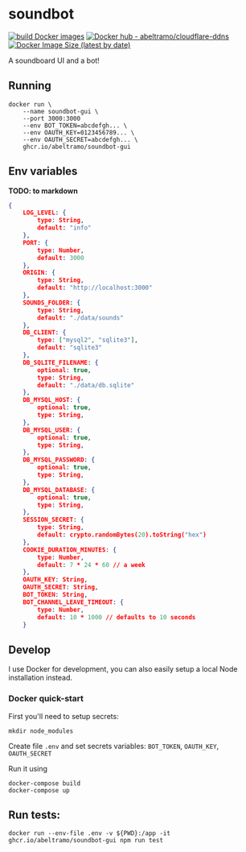 # soundbot
[![build Docker images](https://github.com/ABeltramo/soundbot-gui/actions/workflows/docker-hub-build.yml/badge.svg)](https://github.com/ABeltramo/soundbot-gui/actions/workflows/docker-hub-build.yml) [![Docker hub - abeltramo/cloudflare-ddns](https://img.shields.io/badge/docker-abeltramo%2Fsoundbot--gui-success)](https://hub.docker.com/repository/docker/abeltramo/soundbot-gui) [![Docker Image Size (latest by date)](https://img.shields.io/docker/image-size/abeltramo/soundbot-gui)](https://hub.docker.com/repository/docker/abeltramo/soundbot-gui/tags?page=1&ordering=last_updated)


A soundboard UI and a bot!

## Running

```
docker run \
    --name soundbot-gui \
    --port 3000:3000
    --env BOT_TOKEN=abcdefgh... \
    --env OAUTH_KEY=0123456789... \
    --env OAUTH_SECRET=abcdefgh... \
    ghcr.io/abeltramo/soundbot-gui
```

## Env variables

**TODO: to markdown**

```json
{
    LOG_LEVEL: {
        type: String,
        default: "info"
    },
    PORT: {
        type: Number,
        default: 3000
    },
    ORIGIN: {
        type: String,
        default: "http://localhost:3000"
    },
    SOUNDS_FOLDER: {
        type: String,
        default: "./data/sounds"
    },
    DB_CLIENT: {
        type: ["mysql2", "sqlite3"],
        default: "sqlite3"
    },
    DB_SQLITE_FILENAME: {
        optional: true,
        type: String,
        default: "./data/db.sqlite"
    },
    DB_MYSQL_HOST: {
        optional: true,
        type: String,
    },
    DB_MYSQL_USER: {
        optional: true,
        type: String,
    },
    DB_MYSQL_PASSWORD: {
        optional: true,
        type: String,
    },
    DB_MYSQL_DATABASE: {
        optional: true,
        type: String,
    },
    SESSION_SECRET: {
        type: String,
        default: crypto.randomBytes(20).toString("hex")
    },
    COOKIE_DURATION_MINUTES: {
        type: Number,
        default: 7 * 24 * 60 // a week
    },
    OAUTH_KEY: String,
    OAUTH_SECRET: String,
    BOT_TOKEN: String,
    BOT_CHANNEL_LEAVE_TIMEOUT: {
        type: Number,
        default: 10 * 1000 // defaults to 10 seconds
    }
```

## Develop

I use Docker for development, you can also easily setup a local Node installation instead.

### Docker quick-start

First you'll need to setup secrets:

```
mkdir node_modules
```

Create file `.env` and set secrets variables: `BOT_TOKEN`, `OAUTH_KEY`, `OAUTH_SECRET`

Run it using
```
docker-compose build
docker-compose up
```

## Run tests:

```
docker run --env-file .env -v ${PWD}:/app -it ghcr.io/abeltramo/soundbot-gui npm run test
```